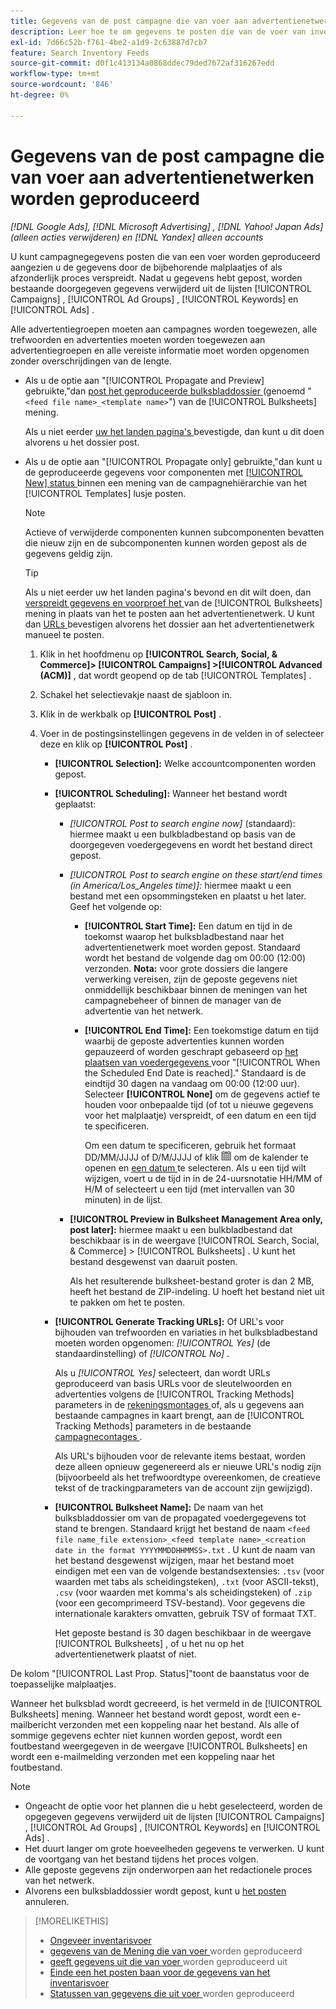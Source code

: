 ```yaml
---
title: Gegevens van de post campagne die van voer aan advertentienetwerken worden geproduceerd
description: Leer hoe te om gegevens te posten die van de voer van inventarisgegevens aan advertentienetwerken worden geproduceerd.
exl-id: 7d66c52b-f761-4be2-a1d9-2c63887d7cb7
feature: Search Inventory Feeds
source-git-commit: d0f1c413134a0868ddec79ded7672af316267edd
workflow-type: tm+mt
source-wordcount: '846'
ht-degree: 0%

---
```


# Gegevens van de post campagne die van voer aan advertentienetwerken worden geproduceerd

*[!DNL Google Ads], [!DNL Microsoft Advertising] , [!DNL Yahoo! Japan Ads] (alleen acties verwijderen) en [!DNL Yandex] alleen accounts*

U kunt campagnegegevens posten die van een voer worden geproduceerd aangezien u de gegevens door de bijbehorende malplaatjes of als afzonderlijk proces verspreidt. Nadat u gegevens hebt gepost, worden bestaande doorgegeven gegevens verwijderd uit de lijsten [!UICONTROL Campaigns] , [!UICONTROL Ad Groups] , [!UICONTROL Keywords] en [!UICONTROL Ads] .

Alle advertentiegroepen moeten aan campagnes worden toegewezen, alle trefwoorden en advertenties moeten worden toegewezen aan advertentiegroepen en alle vereiste informatie moet worden opgenomen zonder overschrijdingen van de lengte.

* Als u de optie aan &quot;[!UICONTROL Propagate and Preview] gebruikte,&quot;dan [ post het geproduceerde bulksbladdossier ](/help/search-social-commerce/campaign-management/bulksheets/bulksheet-post.md) (genoemd &quot;`<feed file name>_<template name>`&quot;) van de [!UICONTROL Bulksheets] mening.

  Als u niet eerder [ uw het landen pagina&#39;s ](/help/search-social-commerce/campaign-management/bulksheets/bulksheet-validate-landing-pages.md) bevestigde, dan kunt u dit doen alvorens u het dossier post.

* Als u de optie aan &quot;[!UICONTROL Propagate only] gebruikte,&quot;dan kunt u de geproduceerde gegevens voor componenten met [[!UICONTROL New] status ](propagated-data-status.md) binnen een mening van de campagnehiërarchie van het [!UICONTROL Templates] lusje posten.

  >[!NOTE]
  >
  >Actieve of verwijderde componenten kunnen subcomponenten bevatten die nieuw zijn en de subcomponenten kunnen worden gepost als de gegevens geldig zijn.

  >[!TIP]
  >
  >Als u niet eerder uw het landen pagina&#39;s bevond en dit wilt doen, dan [ verspreidt gegevens en voorproef het ](feed-data-propagate.md) van de [!UICONTROL Bulksheets] mening in plaats van het te posten aan het advertentienetwerk. U kunt dan [ URLs ](/help/search-social-commerce/campaign-management/bulksheets/bulksheet-validate-landing-pages.md) bevestigen alvorens het dossier aan het advertentienetwerk manueel te posten.

   1. Klik in het hoofdmenu op **[!UICONTROL Search, Social, & Commerce]> [!UICONTROL Campaigns] >[!UICONTROL Advanced (ACM)]** , dat wordt geopend op de tab [!UICONTROL Templates] .

   1. Schakel het selectievakje naast de sjabloon in.

   1. Klik in de werkbalk op **[!UICONTROL Post]** .

   1. Voer in de postingsinstellingen gegevens in de velden in of selecteer deze en klik op **[!UICONTROL Post]** .

      * **[!UICONTROL Selection]:** Welke accountcomponenten worden gepost.

      * **[!UICONTROL Scheduling]:** Wanneer het bestand wordt geplaatst:

         * *[!UICONTROL Post to search engine now]* (standaard): hiermee maakt u een bulkbladbestand op basis van de doorgegeven voedergegevens en wordt het bestand direct gepost.

         * *[!UICONTROL Post to search engine on these start/end times (in America/Los_Angeles time)]:* hiermee maakt u een bestand met een opsommingsteken en plaatst u het later. Geef het volgende op:

            * **[!UICONTROL Start Time]:** Een datum en tijd in de toekomst waarop het bulksbladbestand naar het advertentienetwerk moet worden gepost. Standaard wordt het bestand de volgende dag om 00:00 (12:00) verzonden. **Nota:** voor grote dossiers die langere verwerking vereisen, zijn de geposte gegevens niet onmiddellijk beschikbaar binnen de meningen van het campagnebeheer of binnen de manager van de advertentie van het netwerk.

            * **[!UICONTROL End Time]:** Een toekomstige datum en tijd waarbij de geposte advertenties kunnen worden gepauzeerd of worden geschrapt gebaseerd op [ het plaatsen van voedergegevens ](feed-settings-manage.md#feed-data-settings) voor &quot;[!UICONTROL When the Scheduled End Date is reached].&quot; Standaard is de eindtijd 30 dagen na vandaag om 00:00 (12:00 uur). Selecteer **[!UICONTROL None]** om de gegevens actief te houden voor onbepaalde tijd (of tot u nieuwe gegevens voor het malplaatje) verspreidt, of een datum en een tijd te specificeren.

              Om een datum te specificeren, gebruik het formaat DD/MM/JJJJ of D/M/JJJJ of klik ![&#128279;](/help/search-social-commerce/assets/calendar.png " Kalender ") om de kalender te openen en [ een datum ](/help/search-social-commerce/common-tasks/navigation-editing-selection/calendar.md) te selecteren.  Als u een tijd wilt wijzigen, voert u de tijd in in de 24-uursnotatie HH/MM of H/M of selecteert u een tijd (met intervallen van 30 minuten) in de lijst.

         * **[!UICONTROL Preview in Bulksheet Management Area only, post later]:** hiermee maakt u een bulkbladbestand dat beschikbaar is in de weergave [!UICONTROL Search, Social, & Commerce] > [!UICONTROL Bulksheets] . U kunt het bestand desgewenst van daaruit posten.

           Als het resulterende bulksheet-bestand groter is dan 2 MB, heeft het bestand de ZIP-indeling. U hoeft het bestand niet uit te pakken om het te posten.

      * **[!UICONTROL Generate Tracking URLs]:** Of URL&#39;s voor bijhouden van trefwoorden en variaties in het bulksbladbestand moeten worden opgenomen: *[!UICONTROL Yes]* (de standaardinstelling) of *[!UICONTROL No]* .

        Als u *[!UICONTROL Yes]* selecteert, dan wordt URLs geproduceerd van basis URLs voor de sleutelwoorden en advertenties volgens de [!UICONTROL Tracking Methods] parameters in de [ rekeningsmontages ](/help/search-social-commerce/campaign-management/accounts/ad-network-account-manage.md) of, als u gegevens aan bestaande campagnes in kaart brengt, aan de [!UICONTROL Tracking Methods] parameters in de bestaande [ campagnecontages ](/help/search-social-commerce/campaign-management/campaigns/campaign-manage.md).

        Als URL&#39;s bijhouden voor de relevante items bestaat, worden deze alleen opnieuw gegenereerd als er nieuwe URL&#39;s nodig zijn (bijvoorbeeld als het trefwoordtype overeenkomen, de creatieve tekst of de trackingparameters van de account zijn gewijzigd).

      * **[!UICONTROL Bulksheet Name]:** De naam van het bulksbladdossier om van de propagated voedergegevens tot stand te brengen. Standaard krijgt het bestand de naam `<feed file name_file extension>_<feed template name>_<creation date in the format YYYYMMDDHHMMSS>.txt` . U kunt de naam van het bestand desgewenst wijzigen, maar het bestand moet eindigen met een van de volgende bestandsextensies: `.tsv` (voor waarden met tabs als scheidingsteken), `.txt` (voor ASCII-tekst), `.csv` (voor waarden met komma&#39;s als scheidingsteken) of `.zip` (voor een gecomprimeerd TSV-bestand). Voor gegevens die internationale karakters omvatten, gebruik TSV of formaat TXT.

        Het geposte bestand is 30 dagen beschikbaar in de weergave [!UICONTROL Bulksheets] , of u het nu op het advertentienetwerk plaatst of niet.

De kolom &quot;[!UICONTROL Last Prop. Status]&quot;toont de baanstatus voor de toepasselijke malplaatjes.

Wanneer het bulksblad wordt gecreeerd, is het vermeld in de [!UICONTROL Bulksheets] mening. Wanneer het bestand wordt gepost, wordt een e-mailbericht verzonden met een koppeling naar het bestand. Als alle of sommige gegevens echter niet kunnen worden gepost, wordt een foutbestand weergegeven in de weergave [!UICONTROL Bulksheets] en wordt een e-mailmelding verzonden met een koppeling naar het foutbestand.

>[!NOTE]
>
>* Ongeacht de optie voor het plannen die u hebt geselecteerd, worden de opgegeven gegevens verwijderd uit de lijsten [!UICONTROL Campaigns] , [!UICONTROL Ad Groups] , [!UICONTROL Keywords] en [!UICONTROL Ads] .
>* Het duurt langer om grote hoeveelheden gegevens te verwerken. U kunt de voortgang van het bestand tijdens het proces volgen.
>* Alle geposte gegevens zijn onderworpen aan het redactionele proces van het netwerk.
>* Alvorens een bulksbladdossier wordt gepost, kunt u [ het posten ](/help/search-social-commerce/campaign-management/bulksheets/bulksheet-stop-job.md) annuleren.

>[!MORELIKETHIS]
>
>* [ Ongeveer inventarisvoer ](inventory-feeds-about.md)
>* [ gegevens van de Mening die van voer ](propagated-data-view.md) worden geproduceerd
>* [ geeft gegevens uit die van voer ](propagated-data-edit.md) worden geproduceerd uit
>* [ Einde een het posten baan voor de gegevens van het inventarisvoer ](stop-job.md)
>* [ Statussen van gegevens die uit voer ](propagated-data-status.md) worden geproduceerd
